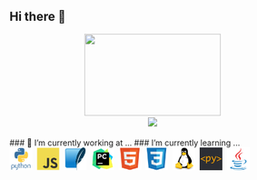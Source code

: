 ## Hi there 👋

<div align ="center">
  <img src="https://i.giphy.com/media/v1.Y2lkPTc5MGI3NjExdDFtNDh2MmJ2eDM4NTFqc2Zqam8zdHJmdWtmNHVpbmRzemxva3FmYyZlcD12MV9pbnRlcm5hbF9naWZfYnlfaWQmY3Q9Zw/qgQUggAC3Pfv687qPC/giphy.gif" width ="240" height ="144">
</div>

<div align ="center">
  <a href ="https://linkedin.com/in/marvin-silc-974759148">
    <img src ="https://img.shields.io/badge/LinkedIn-blue? logo =linkedin & logoColor =white">
  </a>
  
</div>
<div align ="center">
  <img src="https://komarev.com/ghpvc/?username=marvinsilcgit&style=flat&color=blueviolet&label=Views&abbreviated=true" alt=""/>
</div>
### 🔭 I’m currently working at ...
### I’m currently learning ...

<div>
  <img src="https://github.com/devicons/devicon/blob/master/icons/python/python-original-wordmark.svg" title="Python" alt="" width="40" height="40"/>&nbsp;
  <img src="https://github.com/devicons/devicon/blob/master/icons/javascript/javascript-original.svg" title="JavaScript" alt="" width="40" height="40"/>&nbsp;
  <img src="https://github.com/devicons/devicon/blob/master/icons/sqlite/sqlite-original.svg" title="SQLite" alt="" width="40" height="40"/>&nbsp;
  <img src="https://github.com/devicons/devicon/blob/master/icons/pycharm/pycharm-original.svg" title="Pycharm" alt="" width="40" height="40"/>&nbsp;
  <img src="https://github.com/devicons/devicon/blob/master/icons/html5/html5-original.svg" title="HTML5" alt="" width="40" height="40"/>&nbsp;
  <img src="https://github.com/devicons/devicon/blob/master/icons/css3/css3-original.svg" title="CSS3" alt="" width="40" height="40"/>&nbsp;
  <img src="https://github.com/devicons/devicon/blob/master/icons/linux/linux-original.svg" title="Linux" alt="" width="40" height="40"/>&nbsp;
  <img src="https://github.com/devicons/devicon/blob/master/icons/pyscript/pyscript-original-wordmark.svg" title="PyScript" alt="" width="40" height="40"/>&nbsp;
  <img src="https://github.com/devicons/devicon/blob/master/icons/java/java-original.svg" title="Java" alt="" width="40" height="40"/>&nbsp;

</div>
